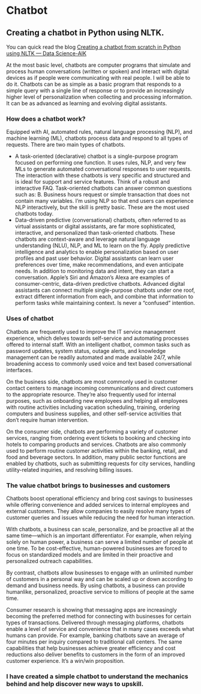 # Chatbot
## Creating a chatbot in Python using NLTK.

You can quick read the blog [Creating a chatbot from scratch in Python using NLTK — Data Science-AIK](https://medium.com/@asifkhan.9781/creating-a-chatbot-from-scratch-in-python-using-nltk-data-science-aik-b540d45cea6d)

At the most basic level, chatbots are computer programs that simulate and process human conversations (written or spoken) and interact with digital devices as if people were communicating with real people. I will be able to do it. Chatbots can be as simple as a basic program that responds to a simple query with a single line of response or to provide an increasingly higher level of personalization when collecting and processing information. It can be as advanced as learning and evolving digital assistants.
### How does a chatbot work?
Equipped with AI, automated rules, natural language processing (NLP), and machine learning (ML), chatbots process data and respond to all types of requests.
There are two main types of
chatbots.
* A task-oriented (declarative) chatbot is a single-purpose program focused on performing one function. It uses rules, NLP, and very few MLs to generate automated conversational responses to user requests. The interaction with these chatbots is very specific and structured and is ideal for support and service features. Think of a robust and interactive FAQ. Task-oriented chatbots can answer common questions such as: B. Business hours request or simple transaction that does not contain many variables. I’m using NLP so that end users can experience NLP interactively, but the skill is pretty basic. These are the most used chatbots today.
* Data-driven predictive (conversational) chatbots, often referred to as virtual assistants or digital assistants, are far more sophisticated, interactive, and personalized than task-oriented chatbots. These chatbots are context-aware and leverage natural language understanding (NLU), NLP, and ML to learn on the fly. Apply predictive intelligence and analytics to enable personalization based on user profiles and past user behavior. Digital assistants can learn user preferences over time, make recommendations, and even anticipate needs. In addition to monitoring data and intent, they can start a conversation. Apple’s Siri and Amazon’s Alexa are examples of consumer-centric, data-driven predictive chatbots. Advanced digital assistants can connect multiple single-purpose chatbots under one roof, extract different information from each, and combine that information to perform tasks while maintaining context. Is never a “confused” intention.

### Uses of chatbot
Chatbots are frequently used to improve the IT service management experience, which delves towards self-service and automating processes offered to internal staff. With an intelligent chatbot, common tasks such as password updates, system status, outage alerts, and knowledge management can be readily automated and made available 24/7, while broadening access to commonly used voice and text based conversational interfaces.

On the business side, chatbots are most commonly used in customer contact centers to manage incoming communications and direct customers to the appropriate resource. They’re also frequently used for internal purposes, such as onboarding new employees and helping all employees with routine activities including vacation scheduling, training, ordering computers and business supplies, and other self-service activities that don’t require human intervention.

On the consumer side, chatbots are performing a variety of customer services, ranging from ordering event tickets to booking and checking into hotels to comparing products and services. Chatbots are also commonly used to perform routine customer activities within the banking, retail, and food and beverage sectors. In addition, many public sector functions are enabled by chatbots, such as submitting requests for city services, handling utility-related inquiries, and resolving billing issues.

### The value chatbot brings to businesses and customers
Chatbots boost operational efficiency and bring cost savings to businesses while offering convenience and added services to internal employees and external customers. They allow companies to easily resolve many types of customer queries and issues while reducing the need for human interaction.

With chatbots, a business can scale, personalize, and be proactive all at the same time—which is an important differentiator. For example, when relying solely on human power, a business can serve a limited number of people at one time. To be cost-effective, human-powered businesses are forced to focus on standardized models and are limited in their proactive and personalized outreach capabilities.

By contrast, chatbots allow businesses to engage with an unlimited number of customers in a personal way and can be scaled up or down according to demand and business needs. By using chatbots, a business can provide humanlike, personalized, proactive service to millions of people at the same time.

Consumer research is showing that messaging apps are increasingly becoming the preferred method for connecting with businesses for certain types of transactions. Delivered through messaging platforms, chatbots enable a level of service and convenience that in many cases exceeds what humans can provide. For example, banking chatbots save an average of four minutes per inquiry compared to traditional call centers. The same capabilities that help businesses achieve greater efficiency and cost reductions also deliver benefits to customers in the form of an improved customer experience. It’s a win/win proposition.

### I have created a simple chatbot to understand the mechanics behind and help discover new ways to upskill.

